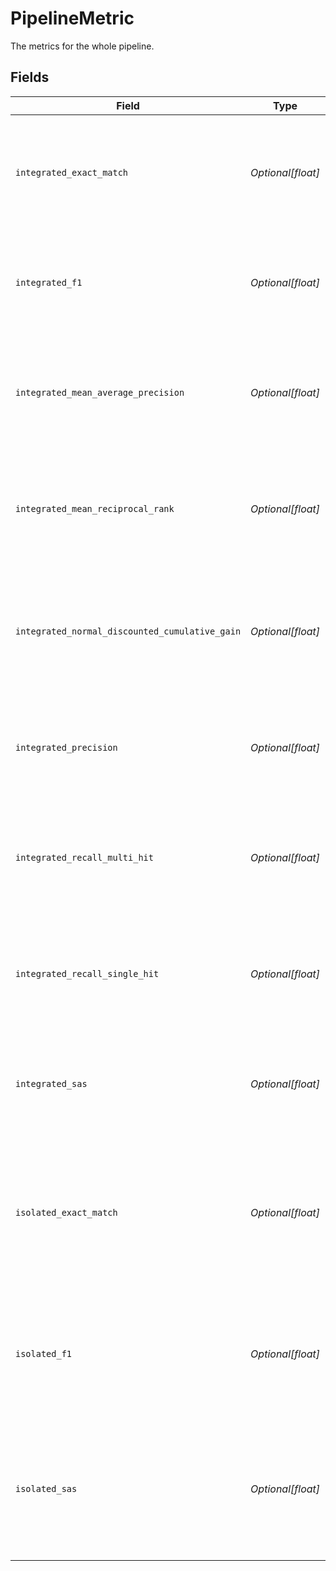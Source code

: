 # PipelineMetric

The metrics for the whole pipeline.


## Fields

| Field                                                                                                                                                                                 | Type                                                                                                                                                                                  | Required                                                                                                                                                                              | Description                                                                                                                                                                           |
| ------------------------------------------------------------------------------------------------------------------------------------------------------------------------------------- | ------------------------------------------------------------------------------------------------------------------------------------------------------------------------------------- | ------------------------------------------------------------------------------------------------------------------------------------------------------------------------------------- | ------------------------------------------------------------------------------------------------------------------------------------------------------------------------------------- |
| `integrated_exact_match`                                                                                                                                                              | *Optional[float]*                                                                                                                                                                     | :heavy_minus_sign:                                                                                                                                                                    | The number of exact matches of the pipeline. For more information, see [Experiments and Metrics](https://docs.cloud.deepset.ai/docs/experiments-and-metrics)                          |
| `integrated_f1`                                                                                                                                                                       | *Optional[float]*                                                                                                                                                                     | :heavy_minus_sign:                                                                                                                                                                    | The F1 score of the pipeline. For more information, see [Experiments and Metrics](https://docs.cloud.deepset.ai/docs/experiments-and-metrics)                                         |
| `integrated_mean_average_precision`                                                                                                                                                   | *Optional[float]*                                                                                                                                                                     | :heavy_minus_sign:                                                                                                                                                                    | The mean average precision of the pipeline. For more information, see [Experiments and Metrics](https://docs.cloud.deepset.ai/docs/experiments-and-metrics)                           |
| `integrated_mean_reciprocal_rank`                                                                                                                                                     | *Optional[float]*                                                                                                                                                                     | :heavy_minus_sign:                                                                                                                                                                    | The mean reciprocal rank of the pipeline. For more information, see [Experiments and Metrics](https://docs.cloud.deepset.ai/docs/experiments-and-metrics)                             |
| `integrated_normal_discounted_cumulative_gain`                                                                                                                                        | *Optional[float]*                                                                                                                                                                     | :heavy_minus_sign:                                                                                                                                                                    | The normal discounted cumulative gain of the pipeline. For more information, see [Experiments and Metrics](https://docs.cloud.deepset.ai/docs/experiments-and-metrics)                |
| `integrated_precision`                                                                                                                                                                | *Optional[float]*                                                                                                                                                                     | :heavy_minus_sign:                                                                                                                                                                    | The precision of the pipeline. For more information, see [Experiments and Metrics](https://docs.cloud.deepset.ai/docs/experiments-and-metrics)                                        |
| `integrated_recall_multi_hit`                                                                                                                                                         | *Optional[float]*                                                                                                                                                                     | :heavy_minus_sign:                                                                                                                                                                    | The recall multi hit metric of the pipeline. For more information, see [Experiments and Metrics](https://docs.cloud.deepset.ai/docs/experiments-and-metrics)                          |
| `integrated_recall_single_hit`                                                                                                                                                        | *Optional[float]*                                                                                                                                                                     | :heavy_minus_sign:                                                                                                                                                                    | The recall single hit metric of the pipeline. For more information, see [Experiments and Metrics](https://docs.cloud.deepset.ai/docs/experiments-and-metrics)                         |
| `integrated_sas`                                                                                                                                                                      | *Optional[float]*                                                                                                                                                                     | :heavy_minus_sign:                                                                                                                                                                    | The SAS score of the pipeline. For more information, see [Experiments and Metrics](https://docs.cloud.deepset.ai/docs/experiments-and-metrics)                                        |
| `isolated_exact_match`                                                                                                                                                                | *Optional[float]*                                                                                                                                                                     | :heavy_minus_sign:                                                                                                                                                                    | The number of exact matches of the last answer_node in isolated mode. For more information, see [Experiments and Metrics](https://docs.cloud.deepset.ai/docs/experiments-and-metrics) |
| `isolated_f1`                                                                                                                                                                         | *Optional[float]*                                                                                                                                                                     | :heavy_minus_sign:                                                                                                                                                                    | The F1 score of the last answer_node in isolated mode. For more information, see [Experiments and Metrics](https://docs.cloud.deepset.ai/docs/experiments-and-metrics)                |
| `isolated_sas`                                                                                                                                                                        | *Optional[float]*                                                                                                                                                                     | :heavy_minus_sign:                                                                                                                                                                    | The SAS score of the last answer_node in isolated mode. For more information, see [Experiments and Metrics](https://docs.cloud.deepset.ai/docs/experiments-and-metrics)               |